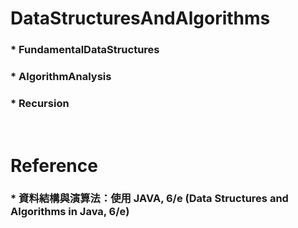 DataStructuresAndAlgorithms
=====
### * FundamentalDataStructures
### * AlgorithmAnalysis
### * Recursion
<br />

Reference
=====
### * 資料結構與演算法：使用 JAVA, 6/e (Data Structures and Algorithms in Java, 6/e)
